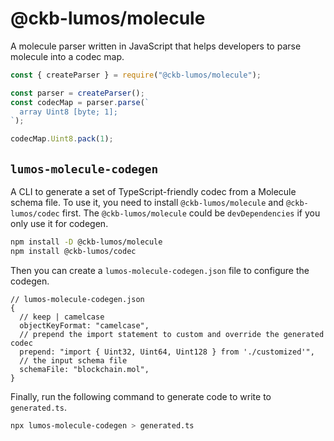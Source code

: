 # @ckb-lumos/molecule

A molecule parser written in JavaScript that helps developers to parse molecule into a codec map.

```js
const { createParser } = require("@ckb-lumos/molecule");

const parser = createParser();
const codecMap = parser.parse(`
  array Uint8 [byte; 1];
`);

codecMap.Uint8.pack(1);
```

## `lumos-molecule-codegen`

A CLI to generate a set of TypeScript-friendly codec from a Molecule schema file.
To use it, you need to install `@ckb-lumos/molecule` and `@ckb-lumos/codec` first. The `@ckb-lumos/molecule` could be `devDependencies` if you only use it for codegen.

```sh
npm install -D @ckb-lumos/molecule
npm install @ckb-lumos/codec
```

Then you can create a `lumos-molecule-codegen.json` file to configure the codegen.

```json5
// lumos-molecule-codegen.json
{
  // keep | camelcase
  objectKeyFormat: "camelcase",
  // prepend the import statement to custom and override the generated codec
  prepend: "import { Uint32, Uint64, Uint128 } from './customized'",
  // the input schema file
  schemaFile: "blockchain.mol",
}
```

Finally, run the following command to generate code to write to `generated.ts`.

```sh
npx lumos-molecule-codegen > generated.ts
```
